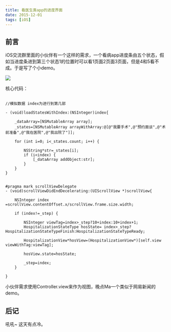 ```yaml
---
title: 看医生类app的进度界面
date: 2015-12-01
tags: [iOS] 
---
```


## 前言

iOS交流群里面的小伙伴有一个这样的需求，一个看病app进度条由五个状态，假如当进度条进到第三个状态1的位置时可以看1页面2页面3页面，但是4和5看不成。于是写了个小demo。<!-- more -->

![](http://oh6pxgkf2.bkt.clouddn.com/2016-12-01.gif
)

核心代码：

```

//模拟数据 index为进行到第几部

- (void)loadStatesWithIndex:(NSInteger)index{
    
    _dataArray=[NSMutableArray array];
    _states=[NSMutableArray arrayWithArray:@[@"我要手术",@"预约面谈",@"术前准备",@"我在医院",@"我出院了"]];
    
    for (int i=0; i<_states.count; i++) {
        
        NSString*str=_states[i];
        if (i<index) {
            [_dataArray addObject:str];
        }
    }
}


#pragma mark scrollViewDelegate
- (void)scrollViewDidEndDecelerating:(UIScrollView *)scrollView{
    
    NSInteger index =scrollView.contentOffset.x/scrollView.frame.size.width;
    
    if (index!=_step) {
        
        NSInteger viewTag=index>_step?10+index:10+index+1;
        HospitalizationStateType hosState= index>_step?HospitalizationStateTypeFinish:HospitalizationStateTypeReady;
        
        HospitalizationView*hosView=(HospitalizationView*)[self.view viewWithTag:viewTag];
        
        hosView.state=hosState;
       
        _step=index;
    }
    
}

```
小伙伴需求使用Controller.view来作为视图，晚点Ma一个类似于网易新闻的demo。

## 后记
吼吼~ 这天有点冷。

